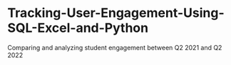 # Tracking-User-Engagement-Using-SQL-Excel-and-Python
Comparing and analyzing student engagement between Q2 2021 and Q2 2022
